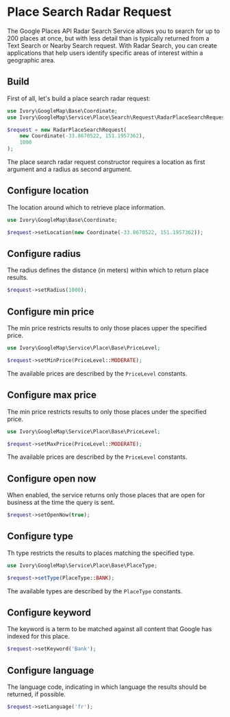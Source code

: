 # Place Search Radar Request

The Google Places API Radar Search Service allows you to search for up to 200 places at once, but with less detail 
than is typically returned from a Text Search or Nearby Search request. With Radar Search, you can create applications 
that help users identify specific areas of interest within a geographic area.

## Build

First of all, let's build a place search radar request:

``` php
use Ivory\GoogleMap\Base\Coordinate;
use Ivory\GoogleMap\Service\Place\Search\Request\RadarPlaceSearchRequest;

$request = new RadarPlaceSearchRequest(
    new Coordinate(-33.8670522, 151.1957362),
    1000
);
```

The place search radar request constructor requires a location as first argument and a radius as second argument.

## Configure location

The location around which to retrieve place information.

``` php
use Ivory\GoogleMap\Base\Coordinate;

$request->setLocation(new Coordinate(-33.8670522, 151.1957362));
```

## Configure radius

The radius defines the distance (in meters) within which to return place results.

``` php
$request->setRadius(1000);
```

## Configure min price

The min price restricts results to only those places upper the specified price.

``` php
use Ivory\GoogleMap\Service\Place\Base\PriceLevel;

$request->setMinPrice(PriceLevel::MODERATE);
```

The available prices are described by the `PriceLevel` constants.

## Configure max price

The min price restricts results to only those places under the specified price.

``` php
use Ivory\GoogleMap\Service\Place\Base\PriceLevel;

$request->setMaxPrice(PriceLevel::MODERATE);
```

The available prices are described by the `PriceLevel` constants.

## Configure open now

When enabled, the service returns only those places that are open for business at the time the query is sent.

``` php
$request->setOpenNow(true);
```

## Configure type

Th type restricts the results to places matching the specified type.

``` php
use Ivory\GoogleMap\Service\Place\Base\PlaceType;

$request->setType(PlaceType::BANK);
```

The available types are described by the `PlaceType` constants.

## Configure keyword

The keyword is a term to be matched against all content that Google has indexed for this place.

``` php
$request->setKeyword('Bank');
```

## Configure language

The language code, indicating in which language the results should be returned, if possible.

``` php
$request->setLanguage('fr');
```
